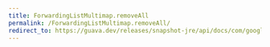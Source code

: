```yaml
---
title: ForwardingListMultimap.removeAll
permalink: /ForwardingListMultimap.removeAll/
redirect_to: https://guava.dev/releases/snapshot-jre/api/docs/com/google/common/collect/ForwardingListMultimap.html#removeAll-java.lang.Object-
---
```

